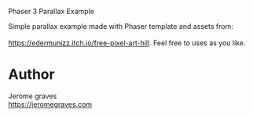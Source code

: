 Phaser 3 Parallax Example

Simple parallax example made with Phaser template and assets from:  
<br>
<https://edermunizz.itch.io/free-pixel-art-hill>.
Feel free to uses as you like.

# Author

Jerome graves
<br>
<https://jeromegraves.com>
